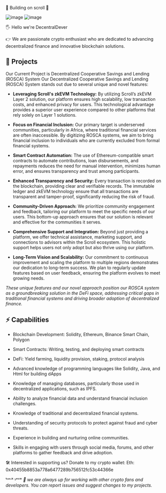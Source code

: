📜 Building on scroll 📜 
 
 ![image](https://github.com/user-attachments/assets/67fae144-2a73-4869-a82f-f930cae95605)  ![image](https://github.com/user-attachments/assets/ab0f74c7-b671-45d5-875b-f42c211b2c88) 

🖐 Hello we're DecentralDever

👉 We are passionate crypto enthusiast who are dedicated to advancing decentralized finance and innovative blockchain solutions.

 ## 📝 Projects ##

Our Current Project is Decentralized Cooperative Savings and Lending (ROSCA) System
Our Decentralized Cooperative Savings and Lending (ROSCA) System stands out due to several unique and novel features:

- **Leveraging Scroll's zkEVM Technology:** 
  By utilizing Scroll’s zkEVM Layer 2 solution, our platform ensures high scalability, low transaction costs, and enhanced privacy for users. This technological advantage provides a superior user experience compared to other platforms that rely solely on Layer 1 solutions.

- **Focus on Financial Inclusion:** 
  Our primary target is underserved communities, particularly in Africa, where traditional financial services are often inaccessible. By digitizing ROSCA systems, we aim to bring financial inclusion to individuals who are currently excluded from formal financial systems.

- **Smart Contract Automation:** 
  The use of Ethereum-compatible smart contracts to automate contributions, loan disbursements, and repayments reduces the need for manual intervention, minimizes human error, and ensures transparency and trust among participants.

- **Enhanced Transparency and Security:** 
  Every transaction is recorded on the blockchain, providing clear and verifiable records. The immutable ledger and zkEVM technology ensure that all transactions are transparent and tamper-proof, significantly reducing the risk of fraud.

- **Community-Driven Approach:** 
  We prioritize community engagement and feedback, tailoring our platform to meet the specific needs of our users. This bottom-up approach ensures that our solution is relevant and effective for the communities it serves.

- **Comprehensive Support and Integration:** 
  Beyond just providing a platform, we offer technical assistance, marketing support, and connections to advisors within the Scroll ecosystem. This holistic support helps users not only adopt but also thrive using our platform.

- **Long-Term Vision and Scalability:** 
  Our commitment to continuous improvement and scaling the platform to multiple regions demonstrates our dedication to long-term success. We plan to regularly update features based on user feedback, ensuring the platform evolves to meet growing needs.

*These unique features and our novel approach position our ROSCA system as a groundbreaking solution in the DeFi space, addressing critical gaps in traditional financial systems and driving broader adoption of decentralized finance.*

 ## ⚡ Capabilities

   - Blockchain Development: Solidity, Ethereum, Binance Smart Chain, Polygon
   - Smart Contracts: Writing, testing, and deploying smart contracts
   - DeFi: Yield farming, liquidity provision, staking, protocol analysis

   - Advanced knowledge of programming languages like Solidity, Java, and Html for building dApps

   - Knowledge of managing databases, particularly those used in decentralized applications, such as IPFS.

   - Ability to analyze financial data and understand financial inclusion challenges.
   - Knowledge of traditional and decentralized financial systems.

   - Understanding of security protocols to protect against fraud and cyber threats.

   - Experience in building and nurturing online communities.
   - Skills in engaging with users through social media, forums, and other platforms to gather feedback and drive adoption.
     
  
  🛠️ Interested in supporting us? 
  Donate to my crypto wallet:
  Eth: 0x40455b8853a778a6477289b756512fc53c44366e



ᵗᑋᵃᐢᵏ ᵞᵒᵘ* 
*💫 we are always up for working with other crypto fans and developers. You can report issues and suggest changes to my projects.*

